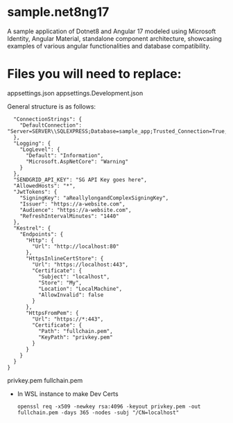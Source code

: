 # sample.net8ng17
A sample application of Dotnet8 and Angular 17 modeled using Microsoft Identity, Angular Material, standalone component architecture, showcasing examples of various angular functionalities and database compatibility. 

# Files you will need to replace:
appsettings.json
appsettings.Development.json

General structure is as follows:

```{
  "ConnectionStrings": {
    "DefaultConnection": "Server=SERVER\\SQLEXPRESS;Database=sample_app;Trusted_Connection=True;TrustServerCertificate=True"
  },
  "Logging": {
    "LogLevel": {
      "Default": "Information",
      "Microsoft.AspNetCore": "Warning"
    }
  },
  "SENDGRID_API_KEY": "SG API Key goes here",
  "AllowedHosts": "*",
  "JwtTokens": {
    "SigningKey": "aReallylongandComplexSigningKey",
    "Issuer": "https://a-website.com",
    "Audience": "https://a-website.com",
    "RefreshIntervalMinutes": "1440"
  },
  "Kestrel": {
    "Endpoints": {
      "Http": {
        "Url": "http://localhost:80"
      },
      "HttpsInlineCertStore": {
        "Url": "https://localhost:443",
        "Certificate": {
          "Subject": "localhost",
          "Store": "My",
          "Location": "LocalMachine",
          "AllowInvalid": false
        }
      },
      "HttpsFromPem": {
        "Url": "https://*:443",
        "Certificate": {
          "Path": "fullchain.pem",
          "KeyPath": "privkey.pem"
        }
      }
    }
  }
}
```

privkey.pem
fullchain.pem

- In WSL instance to make Dev Certs
  ```
  openssl req -x509 -newkey rsa:4096 -keyout privkey.pem -out fullchain.pem -days 365 -nodes -subj "/CN=localhost"
  ```
